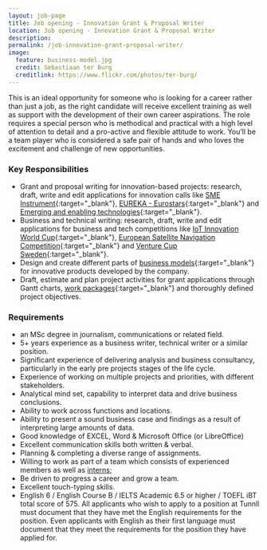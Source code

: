 ```yaml
---
layout: job-page 
title: Job opening - Innovation Grant & Proposal Writer 
location: Job opening - Innovation Grant & Proposal Writer 
description:  
permalink: /job-innovation-grant-proposal-writer/
image:
  feature: business-model.jpg 
  credit: Sebastiaan ter Burg 
  creditlink: https://www.flickr.com/photos/ter-burg/
---
```


This is an ideal opportunity for someone who is looking for a career rather than just a job, as the right candidate will receive excellent training as well as support with the development of their own career aspirations. The role requires a special person who is methodical and practical with a high level of attention to detail and a pro-active and flexible attitude to work. You’ll be a team player who is considered a safe pair of hands and who loves the excitement and challenge of new opportunities.

### Key Responsibilities

*   Grant and proposal writing for innovation-based projects: research, draft, write and edit applications for innovation calls like [SME Instrument](https://ec.europa.eu/programmes/horizon2020/en/h2020-section/sme-instrument/){:target="_blank"}, [EUREKA - Eurostars](https://www.eurostars-eureka.eu/){:target="_blank"} and [Emerging and enabling technologies](https://www.gov.uk/government/publications/funding-competition-emerging-enabling-technologies-round-2/competition-brief-emerging-enabling-technologies-round-2){:target="_blank"}.  
*   Business and technical writing: research, draft, write and edit applications for business and tech competitions like [IoT Innovation World Cup](https://twitter.com/IWCNavispace/status/844853593731579906){:target="_blank"}, [European Satellite Navigation Competition](http://www.esnc.eu/){:target="_blank"} and [Venture Cup Sweden](http://www.venturecup.se/){:target="_blank"}.
*   Design and create different parts of [business models](https://en.wikipedia.org/wiki/Business_Model_Canvas){:target="_blank"} for innovative products developed by the company.
*   Draft, estimate and plan project activities for grant applications through Gantt charts, [work packages](https://en.wikipedia.org/wiki/Work_breakdown_structure){:target="_blank"} and thoroughly defined project objectives. 

### Requirements

*   an MSc degree in journalism, communications or related field.
*   5+ years experience as a business writer, technical writer or a similar position.
*   Significant experience of delivering analysis and business consultancy, particularly in the early pre projects stages of the life cycle.
*   Experience of working on multiple projects and priorities, with different stakeholders.
*   Analytical mind set, capability to interpret data and drive business conclusions.
*   Ability to work across functions and locations.
*   Ability to present a sound business case and findings as a result of interpreting large amounts of data.
*   Good knowledge of EXCEL, Word & Microsoft Office (or LibreOffice)
*   Excellent communication skills both written & verbal.
*   Planning & completing a diverse range of assignments.
*   Willing to work as part of a team which consists of experienced members as well as [interns](/internship-innovation-grant-proposal-writer/);
*   Be driven to progress a career and grow a team.
*   Excellent touch-typing skills.
*   English 6 / English Course B / IELTS Academic 6.5 or higher / TOEFL iBT total score of 575. All applicants who wish to apply to a position at Tunnll must document that they have met the English requirements for the position. Even applicants with English as their first language must document that they meet the requirements for the position they have applied for. 


